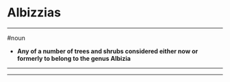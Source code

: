 # Albizzias
---
#noun
- **Any of a number of trees and shrubs considered either now or formerly to belong to the genus Albizia**
---
---
